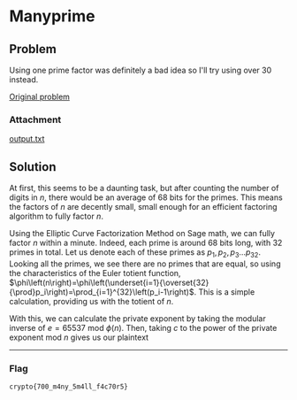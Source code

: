 # Manyprime
## Problem
Using one prime factor was definitely a bad idea so I'll try using over 30 instead.

[Original problem](https://cryptohack.org/challenges/rsa/#:~:text=Using%20one%20prime%20factor%20was%20definitely%20a%20bad%20idea%20so%20I%27ll%20try%20using%20over%2030%20instead.)

### Attachment

[output.txt](./output.txt) 

## Solution

At first, this seems to be a daunting task, but after counting the number of digits in $n$, there would be an average of 68 bits for the primes. This means the factors of $n$ are decently small, small enough for an efficient factoring algorithm to fully factor $n$. 

Using the Elliptic Curve Factorization Method on Sage math, we can fully factor $n$ within a minute. Indeed, each prime is around 68 bits long, with 32 primes in total. Let us denote each of these primes as $p_1,p_2,p_3 \dots p_{32}$. Looking all the primes, we see there are no primes that are equal, so using the characteristics of the Euler totient function, $\phi\left(n\right)=\phi\left(\underset{i=1}{\overset{32}{\prod}p_i\right)=\prod_{i=1}^{32}\left(p_i-1\right)$. This is a simple calculation, providing us with the totient of $n$. 

With this, we can calculate the private exponent by taking the modular inverse of $e=65537$ mod $\phi\left(n\right)$. Then, taking $c$ to the power of the private exponent mod $n$ gives us our plaintext

***
### Flag 
```crypto{700_m4ny_5m4ll_f4c70r5}```
